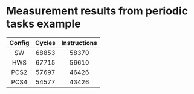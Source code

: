 # Measurement results from periodic tasks example

|Config| Cycles| Instructions |
| :-:  | :-:   | :-:          |
| SW   | 68853 | 58370        |
| HWS  | 67715 | 56610        |
| PCS2 | 57697 | 46426        |
| PCS4 | 54577 | 43426        |
